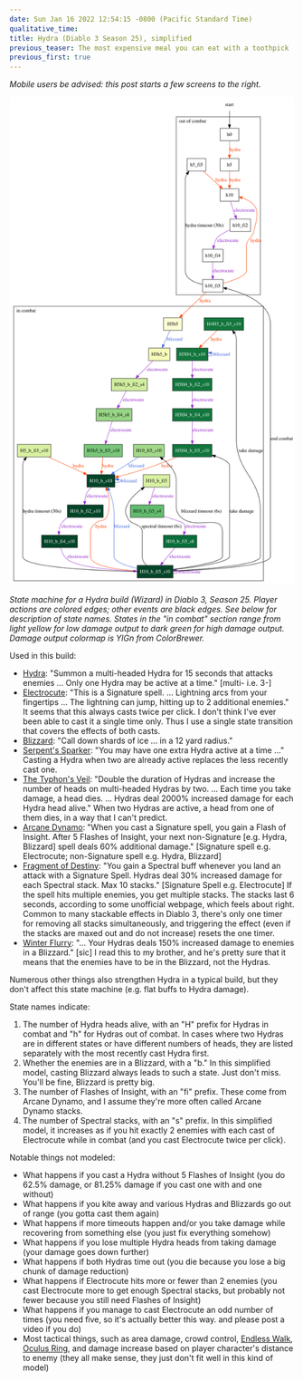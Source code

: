 ```yaml
---
date: Sun Jan 16 2022 12:54:15 -0800 (Pacific Standard Time)
qualitative_time: 
title: Hydra (Diablo 3 Season 25), simplified
previous_teaser: The most expensive meal you can eat with a toothpick
previous_first: true
---
```

_Mobile users be advised: this post starts a few screens to the right._

<!--
digraph {
    ranksep=0
    node [shape=box]
    start [shape=none]
    start -> h0
    subgraph cluster_out_of_combat {
        label="out of combat"
        labeljust=l
        h0 -> h5 [label="hydra", color="orangered", fontcolor="orangered"]
        h5 -> h10 [label="hydra", color="orangered", fontcolor="orangered"]
        h10 -> h10_fi2 [label="electrocute", color="darkorchid", fontcolor="darkorchid"]
        h10_fi2 -> h10_fi4 [label="electrocute", color="darkorchid", fontcolor="darkorchid"]
        h10_fi4 -> h10_fi5 [label="electrocute", color="darkorchid", fontcolor="darkorchid"]

        h10 -> h10_fi5 [label="hydra", color="orangered", fontcolor="orangered", dir=back]

        h5_fi5 -> h10_fi5 [label="hydra timeout (30s)", dir=back]
        h5_fi5 -> h10 [label="hydra", color="orangered", fontcolor="orangered"]
    }
    subgraph cluster_in_combat {
        label="in combat"
        labeljust=l
        // 321.6
        H5h5 [style=filled, fillcolor="#fcfed3"]
        h10_fi5 -> H5h5 [label="hydra", color="orangered", fontcolor="orangered"]
        // 804
        H5h5_b [style=filled, fillcolor="#f7fcb9"]
        H5h5 -> H5h5_b [label="blizzard", color="royalblue", fontcolor="royalblue"]
        // 1768.8
        H5h5_b_fi2_s4 [style=filled, fillcolor="#d0ec9f"]
        H5h5_b -> H5h5_b_fi2_s4 [label="electrocute", color="darkorchid", fontcolor="darkorchid"]
        // 2733.6
        H5h5_b_fi4_s8 [style=filled, fillcolor="#98d486"]
        H5h5_b_fi2_s4 -> H5h5_b_fi4_s8 [label="electrocute", color="darkorchid", fontcolor="darkorchid"]
        // 3216
        H5h5_b_fi5_s10 [style=filled, fillcolor="#78c679"]
        H5h5_b_fi4_s8 -> H5h5_b_fi5_s10 [label="electrocute", color="darkorchid", fontcolor="darkorchid"]
        // 6432
        H10_b_s10 [style=filled, fillcolor="#004529", fontcolor=white]
        H5h5_b_fi5_s10 -> H10_b_s10 [label="hydra", color="orangered", fontcolor="orangered"]
        // 6432
        H10_b_fi2_s10 [style=filled, fillcolor="#004529", fontcolor=white]
        H10_b_s10 -> H10_b_fi2_s10 [label="electrocute", color="darkorchid", fontcolor="darkorchid"]
        // 6432
        H10_b_fi4_s10 [style=filled, fillcolor="#004529", fontcolor=white]
        H10_b_fi2_s10 -> H10_b_fi4_s10 [label="electrocute", color="darkorchid", fontcolor="darkorchid"]
        // 6432
        H10_b_fi5_s10 [style=filled, fillcolor="#004529", fontcolor=white]
        H10_b_fi4_s10 -> H10_b_fi5_s10 [label="electrocute", color="darkorchid", fontcolor="darkorchid"]

        H10_b_fi5_s10 -> H10_b_fi5_s10 [label="electrocute", color="darkorchid", fontcolor="darkorchid", dir=back]
        H10_b_s10 -> H10_b_fi5_s10 [label="hydra", color="orangered", fontcolor="orangered", dir=back]
        H10_b_s10 -> H10_b_s10 [label="blizzard", color="royalblue", fontcolor="royalblue", dir=back]
        H10_b_s10 -> H10_b_fi5_s10 [label="blizzard", color="royalblue", fontcolor="royalblue", dir=back]

        // 5212.8
        H5H4_b_fi5_s10 [style=filled, fillcolor="#12763d", fontcolor=white]
        H5H4_b_fi5_s10 -> H10_b_fi5_s10 [label="take damage", dir=back]
        H5H4_b_fi5_s10 -> H10_b_s10 [label="hydra", color="orangered", fontcolor="orangered"]
        // 5212.8
        H4H5_b_fi5_s10 [style=filled, fillcolor="#12763d", fontcolor=white]
        H4H5_b_fi5_s10 -> H10_b_fi5_s10 [label="take damage", dir=back]
        H5H4_b_s10 [style=filled, fillcolor="#12763d", fontcolor=white]
        H4H5_b_fi5_s10 -> H5H4_b_s10 [label="hydra", color="orangered", fontcolor="orangered"]
        H5H4_b_s10 -> H5H4_b_s10 [label="blizzard", color="royalblue", fontcolor="royalblue", dir=back]
        H5H4_b_fi2_s10 [style=filled, fillcolor="#12763d", fontcolor=white]
        H5H4_b_s10 -> H5H4_b_fi2_s10 [label="electrocute", color="darkorchid", fontcolor="darkorchid"]
        H5H4_b_fi4_s10 [style=filled, fillcolor="#12763d", fontcolor=white]
        H5H4_b_fi2_s10 -> H5H4_b_fi4_s10 [label="electrocute", color="darkorchid", fontcolor="darkorchid"]
        H5H4_b_fi5_s10 [style=filled, fillcolor="#12763d", fontcolor=white]
        H5H4_b_fi4_s10 -> H5H4_b_fi5_s10 [label="electrocute", color="darkorchid", fontcolor="darkorchid"]

        // 1616
        H5_b_fi5_s10 [style=filled, fillcolor="#d9f0a3"]
        H5_b_fi5_s10 -> H10_b_fi5_s10 [label="hydra timeout (30s)", dir=back]
        H5_b_fi5_s10 -> H10_b_s10 [label="hydra", color="orangered", fontcolor="orangered"]

        // 2572.8
        H10_fi5_s10 [style=filled, fillcolor="#a2d88a"]
        H10_fi5_s10 -> H10_b_fi5_s10 [label="blizzard timeout (6s)", dir=back]
        H10_fi5_s10 -> H10_b_s10 [label="blizzard", color="royalblue", fontcolor="royalblue"]

        // 1608
        H10_b_fi5 [style=filled, fillcolor="#d9f0a3"]
        H10_b_fi5 -> H10_b_fi5_s10 [label="spectral timeout (6s)", dir=back]
        // 3537.6
        H10_b_fi5_s4 [style=filled, fillcolor="#62bb6e"]
        H10_b_fi5 -> H10_b_fi5_s4 [label="electrocute", color="darkorchid", fontcolor="darkorchid"]
        // 5453.6
        H10_b_fi5_s8 [style=filled, fillcolor="#086e3a", fontcolor=white]
        H10_b_fi5_s4 -> H10_b_fi5_s8 [label="electrocute", color="darkorchid", fontcolor="darkorchid"]
        H10_b_fi5_s8 -> H10_b_fi5_s10 [label="electrocute", color="darkorchid", fontcolor="darkorchid"]

        h10_fi5 -> H10_b_fi5_s10 [label="end combat", dir=back]
    }
}
-->

![](/assets/2022/hydra-states-graph.svg)

_State machine for a Hydra build (Wizard) in Diablo 3, Season 25.
Player actions are colored edges; other events are black edges.
See below for description of state names.
States in the "in combat" section range from light yellow for low damage output to dark green for high damage output.
Damage output colormap is YlGn from ColorBrewer._

Used in this build:

- [Hydra](https://us.diablo3.com/en-us/class/wizard/active/hydra):
  "Summon a multi-headed Hydra for 15 seconds that attacks enemies ...
  Only one Hydra may be active at a time."
  [multi- i.e. 3-]
- [Electrocute](https://us.diablo3.com/en-us/class/wizard/active/electrocute):
  "This is a Signature spell. ...
  Lightning arcs from your fingertips ...
  The lightning can jump, hitting up to 2 additional enemies."
  It seems that this always casts twice per click.
  I don't think I've ever been able to cast it a single time only.
  Thus I use a single state transition that covers the effects of both casts.
- [Blizzard](https://us.diablo3.com/en-us/class/wizard/active/blizzard):
  "Call down shards of ice ... in a 12 yard radius."
- [Serpent's Sparker](https://us.diablo3.com/en-us/item/serpents-sparker-P68_Unique_Wand_102):
  "You may have one extra Hydra active at a time ..."
  Casting a Hydra when two are already active replaces the less recently cast one.
- [The Typhon's Veil](https://us.diablo3.com/en-us/item/typhons-thorax-P68_Unique_Chest_Set_03):
  "Double the duration of Hydras and increase the number of heads on multi-headed Hydras by two. ...
  Each time you take damage, a head dies. ...
  Hydras deal 2000% increased damage for each Hydra head alive."
  When two Hydras are active, a head from one of them dies, in a way that I can't predict.
- [Arcane Dynamo](https://us.diablo3.com/en-us/class/wizard/passive/arcane-dynamo):
  "When you cast a Signature spell, you gain a Flash of Insight.
  After 5 Flashes of Insight, your next non-Signature [e.g. Hydra, Blizzard] spell deals 60% additional damage."
  [Signature spell e.g. Electrocute; non-Signature spell e.g. Hydra, Blizzard]
- [Fragment of Destiny](https://us.diablo3.com/en-us/item/fragment-of-destiny-P610_Unique_Wand_010):
  "You gain a Spectral buff whenever you land an attack with a Signature Spell.
  Hydras deal 30% increased damage for each Spectral stack.
  Max 10 stacks."
  [Signature Spell e.g. Electrocute]
  If the spell hits multiple enemies, you get multiple stacks.
  The stacks last 6 seconds, according to some unofficial webpage, which feels about right.
  Common to many stackable effects in Diablo 3, there's only one timer for removing all stacks simultaneously, and triggering the effect (even if the stacks are maxed out and do not increase) resets the one timer.
- [Winter Flurry](https://us.diablo3.com/en-us/item/winter-flurry-P610_Unique_Orb_005):
  "... Your Hydras deals 150% increased damage to enemies in a Blizzard."
  [sic]
  I read this to my brother, and he's pretty sure that it means that the enemies have to be in the Blizzard, not the Hydras.

<!--
H10 -> 201x * 2 = 402
H9 -> 181x * 1.8 = 325.8
H5h5 -> 201x * 1 = 201
H5 -> 101x * 1 = 101
H0 -> 1x * 0 = 0

fi5 -> 1.6x

b -> 2.5x

s10 -> 4x
s8 -> 3.4x
s4 -> 2.2x
s0 -> 1x
-->

Numerous other things also strengthen Hydra in a typical build, but they don't affect this state machine (e.g. flat buffs to Hydra damage).

State names indicate:

1. The number of Hydra heads alive, with an "H" prefix for Hydras in combat and "h" for Hydras out of combat.
   In cases where two Hydras are in different states or have different numbers of heads, they are listed separately with the most recently cast Hydra first.
2. Whether the enemies are in a Blizzard, with a "b."
   In this simplified model, casting Blizzard always leads to such a state.
   Just don't miss.
   You'll be fine, Blizzard is pretty big.
3. The number of Flashes of Insight, with an "fi" prefix.
   These come from Arcane Dynamo, and I assume they're more often called Arcane Dynamo stacks.
4. The number of Spectral stacks, with an "s" prefix.
   In this simplified model, it increases as if you hit exactly 2 enemies with each cast of Electrocute while in combat (and you cast Electrocute twice per click).

Notable things not modeled:

- What happens if you cast a Hydra without 5 Flashes of Insight (you do 62.5% damage, or 81.25% damage if you cast one with and one without)
- What happens if you kite away and various Hydras and Blizzards go out of range (you gotta cast them again)
- What happens if more timeouts happen and/or you take damage while recovering from something else (you just fix everything somehow)
- What happens if you lose multiple Hydra heads from taking damage (your damage goes down further)
- What happens if both Hydras time out (you die because you lose a big chunk of damage reduction)
- What happens if Electrocute hits more or fewer than 2 enemies (you cast Electrocute more to get enough Spectral stacks, but probably not fewer because you still need Flashes of Insight)
- What happens if you manage to cast Electrocute an odd number of times (you need five, so it's actually better this way. and please post a video if you do)
- Most tactical things, such as area damage, crowd control,
[Endless Walk](https://us.diablo3.com/en-us/item/the-travelers-pledge-Unique_Amulet_008_x1),
[Oculus Ring](https://us.diablo3.com/en-us/item/oculus-ring-Unique_Ring_017_p4),
and damage increase based on player character's distance to enemy (they all make sense, they just don't fit well in this kind of model)
